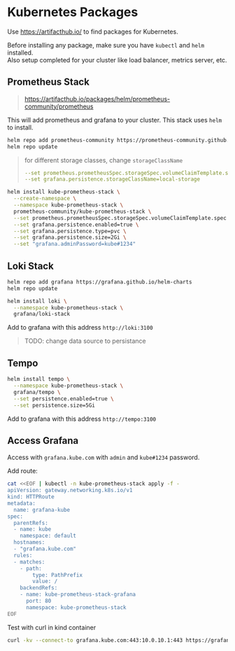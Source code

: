# Kubernetes Packages

Use https://artifacthub.io/ to find packages for Kubernetes.

Before installing any package, make sure you have `kubectl` and `helm` installed.  
Also setup completed for your cluster like load balancer, metrics server, etc.

## Prometheus Stack

> https://artifacthub.io/packages/helm/prometheus-community/prometheus

This will add prometheus and grafana to your cluster. This stack uses `helm` to install.

```sh
helm repo add prometheus-community https://prometheus-community.github.io/helm-charts
helm repo update
```

> for different storage classes, change `storageClassName`
> 
> ```yaml
> --set prometheus.prometheusSpec.storageSpec.volumeClaimTemplate.spec.storageClassName=local-storage
> --set grafana.persistence.storageClassName=local-storage
> ```

```sh
helm install kube-prometheus-stack \
  --create-namespace \
  --namespace kube-prometheus-stack \
  prometheus-community/kube-prometheus-stack \
  --set prometheus.prometheusSpec.storageSpec.volumeClaimTemplate.spec.resources.requests.storage=4Gi \
  --set grafana.persistence.enabled=true \
  --set grafana.persistence.type=pvc \
  --set grafana.persistence.size=2Gi \
  --set "grafana.adminPassword=kube#1234"
```

## Loki Stack

```sh
helm repo add grafana https://grafana.github.io/helm-charts
helm repo update
```

```sh
helm install loki \
  --namespace kube-prometheus-stack \
  grafana/loki-stack
```

Add to grafana with this address `http://loki:3100`

> TODO: change data source to persistance

## Tempo

```sh
helm install tempo \
  --namespace kube-prometheus-stack \
  grafana/tempo \
  --set persistence.enabled=true \
  --set persistence.size=5Gi
```

Add to grafana with this address `http://tempo:3100`

## Access Grafana

Access with `grafana.kube.com` with `admin` and `kube#1234` password.

Add route:

```sh
cat <<EOF | kubectl -n kube-prometheus-stack apply -f -
apiVersion: gateway.networking.k8s.io/v1
kind: HTTPRoute
metadata:
  name: grafana-kube
spec:
  parentRefs:
  - name: kube
    namespace: default
  hostnames:
  - "grafana.kube.com"
  rules:
  - matches:
    - path:
        type: PathPrefix
        value: /
    backendRefs:
    - name: kube-prometheus-stack-grafana
      port: 80
      namespace: kube-prometheus-stack
EOF
```

Test with curl in kind container

```sh
curl -kv --connect-to grafana.kube.com:443:10.0.10.1:443 https://grafana.kube.com
```
